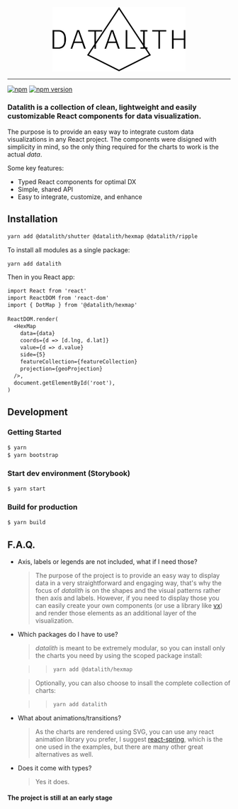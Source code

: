 <p align="center">
  <img src="./assets/logo.svg" width="300px" />
</p>

---

[![npm](https://img.shields.io/badge/npm-datalith-black.svg?style=for-the-badge&logo=npm)](https://www.npmjs.com/org/datalith)
[![npm version](https://img.shields.io/npm/v/datalith.svg?style=for-the-badge&label)](https://www.npmjs.com/org/datalith)

### **Datalith** is a collection of clean, lightweight and easily customizable React components for data visualization.

The purpose is to provide an easy way to integrate custom data visualizations in any React
project. The components were disigned with simplicity in mind, so the only thing required
for the charts to work is the actual _data_.

Some key features:

- Typed React components for optimal DX
- Simple, shared API
- Easy to integrate, customize, and enhance

## Installation

```sh
yarn add @datalith/shutter @datalith/hexmap @datalith/ripple
```

To install all modules as a single package:

```sh
yarn add datalith
```

Then in you React app:

```tsx
import React from 'react'
import ReactDOM from 'react-dom'
import { DotMap } from '@datalith/hexmap'

ReactDOM.render(
  <HexMap
    data={data}
    coords={d => [d.lng, d.lat]}
    value={d => d.value}
    side={5}
    featureCollection={featureCollection}
    projection={geoProjection}
  />,
  document.getElementById('root'),
)
```

## Development

### Getting Started

```bash
$ yarn
$ yarn bootstrap
```

### Start dev environment (Storybook)

```bash
$ yarn start
```

### Build for production

```bash
$ yarn build
```

## F.A.Q.

- Axis, labels or legends are not included, what if I need those?

  > The purpose of the project is to provide an easy way to display data in a very straightforward and engaging way, that's why the focus of _datalith_ is on the shapes and the visual patterns rather then axis and labels. However, if you need to display those you can easily create your own components (or use a library like [vx](https://github.com/hshoff/vx)) and render those elements as an additional layer of the visualization.

- Which packages do I have to use?

  > _datalith_ is meant to be extremely modular, so you can install only the charts you need by using the scoped package install:

  > > ```sh
  > > yarn add @datalith/hexmap
  > > ```

  > Optionally, you can also choose to insall the complete collection of charts:

  > > ```sh
  > > yarn add datalith
  > > ```

- What about animations/transitions?

  > As the charts are rendered using SVG, you can use any react animation library you prefer, I suggest [react-spring](https://github.com/react-spring/react-spring), which is the one used in the examples, but there are many other great alternatives as well.

- Does it come with types?

  > Yes it does.

#### The project is still at an early stage
